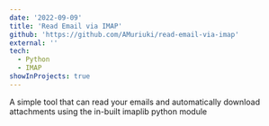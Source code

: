 ```yaml
---
date: '2022-09-09'
title: 'Read Email via IMAP'
github: 'https://github.com/AMuriuki/read-email-via-imap'
external: ''
tech:
  - Python
  - IMAP
showInProjects: true
---
```


A simple tool that can read your emails and automatically download attachments using the in-built imaplib python module 
